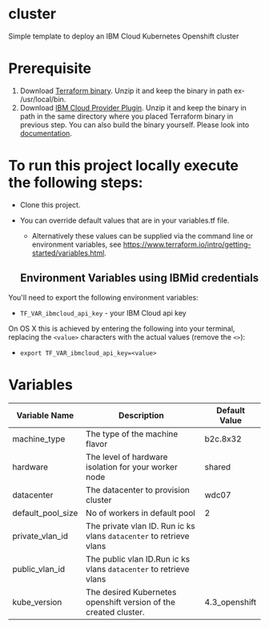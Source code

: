 # cluster
Simple template to deploy an IBM Cloud Kubernetes Openshift cluster


# Prerequisite 
1) Download [Terraform binary](https://www.terraform.io/downloads.html).  Unzip it and keep the binary in path ex- /usr/local/bin.
2) Download [IBM Cloud Provider Plugin](https://github.com/IBM-Bluemix/terraform-provider-ibm/releases). Unzip it and keep the binary in path in the same directory where you placed Terraform binary in previous step. You can also build the binary yourself. Please look into [documentation](https://github.com/IBM-Bluemix/terraform-provider-ibm/blob/master/README.md).

# To run this project locally execute the following steps:

- Clone this project.
- You can override default values that are in your variables.tf file.
  - Alternatively these values can be supplied via the command line or environment variables, see https://www.terraform.io/intro/getting-started/variables.html.
  
  ## Environment Variables using IBMid credentials
You'll need to export the following environment variables:

- `TF_VAR_ibmcloud_api_key` - your IBM Cloud api key

On OS X this is achieved by entering the following into your terminal, replacing the `<value>` characters with the actual values (remove the `<>`):

- `export TF_VAR_ibmcloud_api_key=<value>`


# Variables

|Variable Name|Description|Default Value|
|-------------|-----------|-------------|
|machine_type| The type of the machine flavor|b2c.8x32| 
|hardware   |  The level of hardware isolation for your worker node|shared|
|datacenter|The datacenter to provision cluster |wdc07|
|default_pool_size| No of workers in default pool | 2 |
|private_vlan_id|The private vlan ID. Run ic ks vlans `datacenter` to retrieve vlans||
|public_vlan_id|The public vlan ID.Run ic ks vlans `datacenter` to retrieve vlans||
|kube_version|The desired Kubernetes openshift version of the created cluster.|4.3_openshift|
